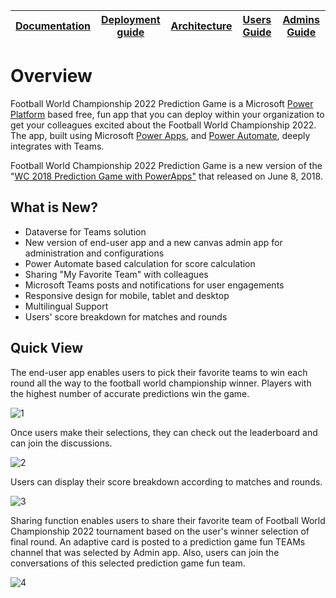 | [Documentation](https://github.com/efyasar/football-world-championship-prediction-game/wiki) | [Deployment guide](https://github.com/efyasar/football-world-championship-prediction-game/wiki/Deployment-Guide) | [Architecture](https://github.com/efyasar/football-world-championship-prediction-game/wiki/Solution-Overview) | [Users Guide](https://github.com/efyasar/football-world-championship-prediction-game/blob/main/FWC22%20Prediction%20Game%20-%20Users%20Guide.pdf) | [Admins Guide](https://github.com/efyasar/football-world-championship-prediction-game/blob/main/FWC22%20Prediction%20Game%20Admins%20How-To%20Guide.pdf)
| ---- | ---- | ---- | ---- | ---- |



# Overview

Football World Championship 2022 Prediction Game is a Microsoft [Power Platform](https://docs.microsoft.com/en-us/microsoftteams/platform/samples/teams-low-code-solutions) based free, fun app that you can deploy within your organization to get your colleagues excited about the Football World Championship 2022. The app, built using Microsoft [Power Apps](https://docs.microsoft.com/en-us/powerapps/powerapps-overview), and [Power Automate](https://docs.microsoft.com/en-us/power-automate/getting-started), deeply integrates with Teams.

Football World Championship 2022 Prediction Game is a new version of the "[WC 2018 Prediction Game with PowerApps"](https://powerapps.microsoft.com/en-us/blog/world-cup-2018-prediction-game/) that released on June 8, 2018.

## What is New?

- Dataverse for Teams solution
- New version of end-user app and a new canvas admin app for administration and configurations
- Power Automate based calculation for score calculation
- Sharing "My Favorite Team" with colleagues
- Microsoft Teams posts and notifications for user engagements
- Responsive design for mobile, tablet and desktop
- Multilingual Support
- Users' score breakdown for matches and rounds 

## Quick View

The end-user app enables users to pick their favorite teams to win each round all the way to the football world championship winner. Players with the highest number of accurate predictions win the game.

![1](https://user-images.githubusercontent.com/832062/199594088-6345d9c8-7ce7-4b4d-a57c-9305d6241bcd.png)

Once users make their selections, they can check out the leaderboard and can join the discussions.

![2](https://user-images.githubusercontent.com/832062/192267123-0cbe5ba9-1a2c-4699-a622-d8bd1b9cdc91.jpg)

Users can display their score breakdown according to matches and rounds.

![3](https://user-images.githubusercontent.com/832062/204798724-adfdab8a-bcd7-4083-b12e-c149f1fd8d0b.png)


Sharing function enables users to share their favorite team of Football World Championship 2022 tournament based on the user's winner selection of final round. An adaptive card is posted to a prediction game fun TEAMs channel that was selected by Admin app. Also, users can join the conversations of this selected prediction game fun team.

![4](https://user-images.githubusercontent.com/832062/199594125-c6a0c363-9761-43ba-8fba-6a5a544b9e6e.png)
